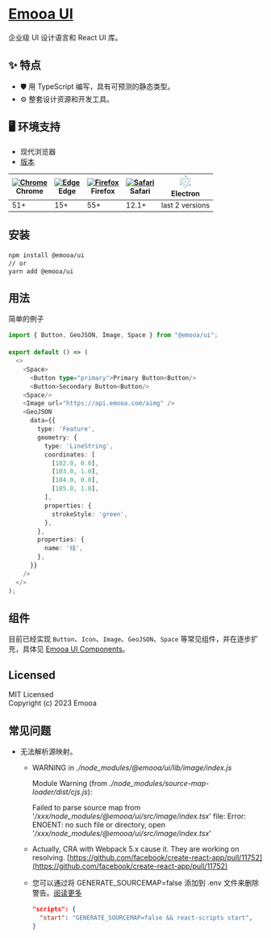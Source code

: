 
# [Emooa UI](https://docs.emooa.com/ui)

企业级 UI 设计语言和 React UI 库。

## ✨ 特点

- 🛡 用 TypeScript 编写，具有可预测的静态类型。
- ⚙️ 整套设计资源和开发工具。

## 🖥 环境支持

- 现代浏览器
- [版本](https://www.electronjs.org/)

| [<img src="https://raw.githubusercontent.com/alrra/browser-logos/master/src/chrome/chrome_48x48.png" alt="Chrome" width="24px" height="24px" />](http://godban.github.io/browsers-support-badges/)<br>Chrome | [<img src="https://raw.githubusercontent.com/alrra/browser-logos/master/src/edge/edge_48x48.png" alt="Edge" width="24px" height="24px" />](http://godban.github.io/browsers-support-badges/)<br>Edge | [<img src="https://raw.githubusercontent.com/alrra/browser-logos/master/src/firefox/firefox_48x48.png" alt="Firefox" width="24px" height="24px" />](http://godban.github.io/browsers-support-badges/)<br>Firefox | [<img src="https://raw.githubusercontent.com/alrra/browser-logos/master/src/safari/safari_48x48.png" alt="Safari" width="24px" height="24px" />](http://godban.github.io/browsers-support-badges/)<br>Safari | [<img src="https://raw.githubusercontent.com/alrra/browser-logos/master/src/electron/electron_48x48.png" alt="Electron" width="24px" height="24px" />](http://godban.github.io/browsers-support-badges/)<br>Electron |
| --- | --- | --- | --- | --- |
| 51+ | 15+ | 55+ | 12.1+ | last 2 versions |

## 安装

```shell
npm install @emooa/ui
// or
yarn add @emooa/ui
```


## 用法

简单的例子

```ts
import { Button, GeoJSON, Image, Space } from "@emooa/ui";

export default () => (
  <>
    <Space>
      <Button type="primary">Primary Button<Button/>
      <Button>Secondary Button<Button/>
    <Space/>
    <Image url="https://api.emooa.com/aimg" />
    <GeoJSON
      data={{
        type: 'Feature',
        geometry: {
          type: 'LineString',
          coordinates: [
            [102.0, 0.0],
            [103.0, 1.0],
            [104.0, 0.0],
            [105.0, 1.0],
          ],
          properties: {
            strokeStyle: 'green',
          },
        },
        properties: {
          name: '线',
        },
      }}
    />
  </>
);
```

## 组件

目前已经实现 `Button`、`Icon`、`Image`、`GeoJSON`、`Space` 等常见组件，并在逐步扩充，具体见 [Emooa UI Components](https://docs.emooa.com/ui)。

## Licensed

MIT Licensed  
Copyright (c) 2023 Emooa

## 常见问题

- 无法解析源映射。

  - WARNING in _*./node_modules/@emooa/ui/lib/image/index.js*_

    Module Warning (from _*./node_modules/source-map-loader/dist/cjs.js*_):

    Failed to parse source map from '_/xxx/node_modules/@emooa/ui/src/image/index.tsx_' file: Error: ENOENT: no such file or directory, open '_/xxx/node_modules/@emooa/ui/src/image/index.tsx_'

  - Actually, CRA with Webpack 5.x cause it. They are working on resolving. [https://github.com/facebook/create-react-app/pull/11752](https://github.com/facebook/create-react-app/pull/11752)

  - 您可以通过将 GENERATE_SOURCEMAP=false 添加到 .env 文件来删除警告。[阅读更多](https://stackoverflow.com/questions/70599784/failed-to-parse-source-map)

    ```json
    "scripts": {
      "start": "GENERATE_SOURCEMAP=false && react-scripts start",
    }
    ```
